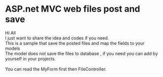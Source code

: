 # ASP.net MVC web files post and save 

Hi All<br>
I just want to share the idea and codes if you need. <br>
This is a sample that save the posted files and map the fields to your models <br>
The model does not save the files to database , if you need you can add by yourself in your projects.<br>
<br>
You can read the MyForm first then FileController.
